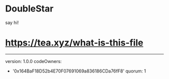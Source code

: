 # DoubleStar
say hi!
# https://tea.xyz/what-is-this-file
---
version: 1.0.0
codeOwners:
  - '0x164BaF18D52b4E70F07691069a836186CDa76fF8'
quorum: 1
